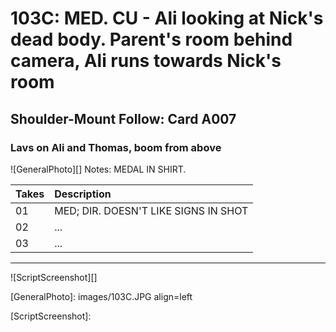 # 103C: MED. CU - Ali looking at Nick's dead body. Parent's room behind camera, Ali runs towards Nick's room

## Shoulder-Mount Follow: Card A007

### Lavs on Ali and Thomas, boom from above

![GeneralPhoto][]
Notes: MEDAL IN SHIRT.

| Takes | Description |
|:---|:----|
| 01 | MED; DIR. DOESN'T LIKE SIGNS IN SHOT |
| 02 | ... |
| 03 | ... |

----

![ScriptScreenshot][]


[GeneralPhoto]:  images/103C.JPG align=left

[ScriptScreenshot]: 